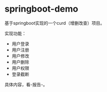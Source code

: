# springboot-demo
基于springboot实现的一个curd（增删改查）项目。

实现功能：
+ 用户登录
+ 用户注册
+ 用户修改
+ 用户删除
+ 用户权限
+ 登录截断

具体内容，看-报告-。
